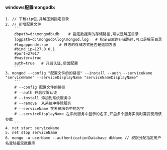 #### windows配置mongodb:
	1. // 下载zip包,并解压到指定目录
	2. // 新增配置文件
		```
		dbpath=d:\mongodb\db	# 指定数据库的存储路径,可以是解压目录
		logpath=d:\mongodb\log\mongod.log	# 指定日志的存储路径,可以是解压目录
		#logappend=true		# 日志的存储方式是否是追加方法
		#bind_ip=127.0.0.1
		#port=27017
		#master=true
		auth=true	# 开启认证,后面配置
		```
	3. mongod --config "配置文件的的路径" --install --auth --serviceName "serviceName" --serviceDisplayName "serviceNameDisplayName" 
		```
		# --config 配置文件的路径
		# --auth 开启权限认证
		# --install 添加到系统服务中
		# --remove  从系统中移除服务
		# --serviceName 在系统服务中的名字
		# --serviceDisplayName 在系统服务中显示的名字,开启多个服务实例时需要使用该参数
		```
	4. net start serviceName
	5. net stop serviceName
    6. mongo -u userName --authenticationDatabase dbName // 权限分配指定用户名登陆指定数据库
    
